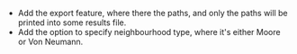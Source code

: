 - Add the export feature, where there the paths, and only the paths will be printed into some results file.
- Add the option to specify neighbourhood type, where it's either Moore or Von Neumann.
